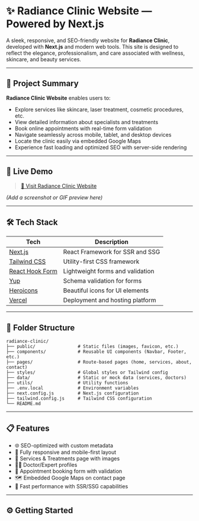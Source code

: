 # ✨ Radiance Clinic Website — Powered by Next.js

A sleek, responsive, and SEO-friendly website for **Radiance Clinic**, developed with **Next.js** and modern web tools. This site is designed to reflect the elegance, professionalism, and care associated with wellness, skincare, and beauty services.

---

## 🌟 Project Summary

**Radiance Clinic Website** enables users to:

- Explore services like skincare, laser treatment, cosmetic procedures, etc.
- View detailed information about specialists and treatments
- Book online appointments with real-time form validation
- Navigate seamlessly across mobile, tablet, and desktop devices
- Locate the clinic easily via embedded Google Maps
- Experience fast loading and optimized SEO with server-side rendering

---

## 🚀 Live Demo

> [🔗 Visit Radiance Clinic Website](https://your-deployment-url.com)

*(Add a screenshot or GIF preview here)*

---

## 🛠️ Tech Stack

| Tech               | Description                                  |
|--------------------|----------------------------------------------|
| [Next.js](https://nextjs.org/)         | React Framework for SSR and SSG          |
| [Tailwind CSS](https://tailwindcss.com/)| Utility-first CSS framework              |
| [React Hook Form](https://react-hook-form.com/) | Lightweight forms and validation     |
| [Yup](https://github.com/jquense/yup)  | Schema validation for forms              |
| [Heroicons](https://heroicons.com/)    | Beautiful icons for UI elements          |
| [Vercel](https://vercel.com/)          | Deployment and hosting platform          |

---

## 📁 Folder Structure

```
radiance-clinic/
├── public/                # Static files (images, favicon, etc.)
├── components/            # Reusable UI components (Navbar, Footer, etc.)
├── pages/                 # Route-based pages (home, services, about, contact)
├── styles/                # Global styles or Tailwind config
├── data/                  # Static or mock data (services, doctors)
├── utils/                 # Utility functions
├── .env.local             # Environment variables
├── next.config.js         # Next.js configuration
├── tailwind.config.js     # Tailwind CSS configuration
└── README.md
```

---

## 📋 Features

- 🌐 SEO-optimized with custom metadata
- 📱 Fully responsive and mobile-first layout
- 📸 Services & Treatments page with images
- 🧑‍⚕️ Doctor/Expert profiles
- 📅 Appointment booking form with validation
- 🗺️ Embedded Google Maps on contact page
- 🧠 Fast performance with SSR/SSG capabilities

---

## ⚙️ Getting Started

###
